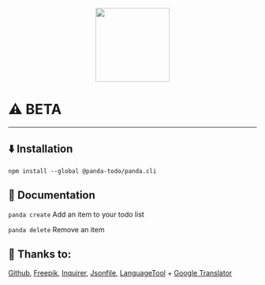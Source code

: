 <p align="center">
  <img src="https://github.com/kramerbastian/images/raw/master/8762.jpg" height="150" width="auto">
</p>

# ⚠️ **BETA**

***

## ⬇️ Installation

```npm install --global @panda-todo/panda.cli```

## 📕️ Documentation

```panda create``` Add an item to your todo list

```panda delete``` Remove an item

## 👏️ Thanks to:

[Github](https://www.github.com), [Freepik](https://freepik.com), [Inquirer](https://www.npmjs.com/package/inquirer), [Jsonfile](https://www.npmjs.com/package/jsonfile),  [LanguageTool](https://languagetool.org) + [Google Translator](https://translate.google.com)
